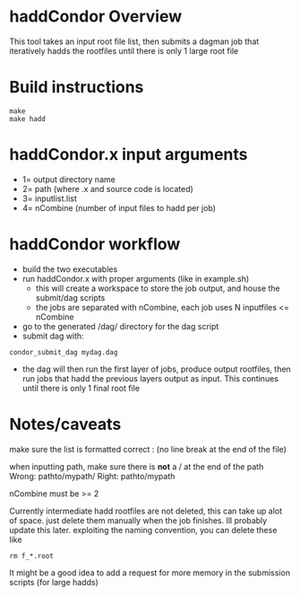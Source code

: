 

# haddCondor Overview

 This tool takes an input root file list, then submits a dagman job that iteratively hadds the rootfiles until there is only 1 large root file

# Build instructions
```
make 
make hadd
```

# haddCondor.x input arguments
 - 1= output directory name
 - 2= path (where .x and source code is located)
 - 3= inputlist.list
 - 4= nCombine (number of input files to hadd per job)

# haddCondor workflow

 - build the two executables
 - run haddCondor.x with proper arguments (like in example.sh)
   - this will create a workspace to store the job output, and house the submit/dag scripts
   - the jobs are separated with nCombine, each job uses N inputfiles <= nCombine
 - go to the generated /dag/ directory for the dag script
 - submit dag with:
```
condor_submit_dag mydag.dag
```
 - the dag will then run the first layer of jobs, produce output rootfiles, then run jobs that hadd the previous layers output as input. This continues until there is only 1 final root file


# Notes/caveats

make sure the list is formatted correct : (no line break at the end of the file)

when inputting path,  make sure there is **not** a / at the end of the path
Wrong: pathto/mypath/		Right: pathto/mypath

nCombine must be >= 2

Currently intermediate hadd rootfiles are not deleted, this can take up alot of space. just delete them manually when the job finishes. Ill probably update this later. exploiting the naming convention, you can delete these like
```
rm f_*.root
```

It might be a good idea to add a request for more memory in the submission scripts (for large hadds)


